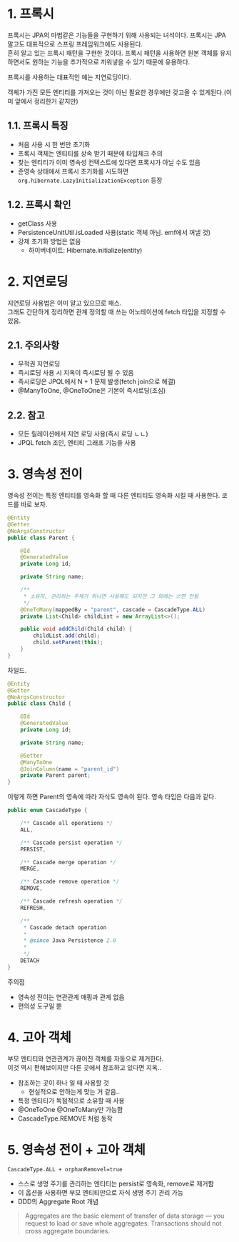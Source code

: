 # 1. 프록시

프록시는 JPA의 마법같은 기능들을 구현하기 위해 사용되는 녀석이다. 프록시는 JPA 말고도 대표적으로 스프링 프레임워크에도 사용된다.  
흔히 알고 있는 프록시 패턴을 구현한 것이다. 프록시 패턴을 사용하면 원본 객체를 유지하면서도 원하는 기능을 추가적으로 끼워넣을 수 있기 때문에 유용하다.  

프록시를 사용하는 대표적인 예는 지연로딩이다.  

객체가 가진 모든 엔티티를 가져오는 것이 아닌 필요한 경우에만 갖고올 수 있게된다.(이미 앞에서 정리한거 같지만)  

## 1.1. 프록시 특징

- 처음 사용 시 한 번만 초기화
- 프록시 객체는 엔티티를 상속 받기 때문에 타입체크 주의
- 찾는 엔티티가 이미 영속성 컨텍스트에 있다면 프록시가 아닐 수도 있음
- 준영속 상태에서 프록시 초기화를 시도하면 `org.hibernate.LazyInitializationException` 등장

## 1.2. 프록시 확인

- getClass 사용
- PersistenceUnitUtil.isLoaded 사용(static 객체 아님. emf에서 꺼낼 것)
- 강제 초기화 방법은 없음
  - 하이버네이트: Hibernate.initialize(entity)

# 2. 지연로딩

지연로딩 사용법은 이미 알고 있으므로 패스.  
그래도 간단하게 정리하면 관계 정의할 때 쓰는 어노테이션에 fetch 타입을 지정할 수 있음.  

## 2.1. 주의사항

- 무적권 지연로딩
- 즉시로딩 사용 시 지옥이 즉시로딩 될 수 있음
- 즉시로딩은 JPQL에서 N + 1 문제 발생(fetch join으로 해결)
- @ManyToOne, @OneToOne은 기본이 즉시로딩(조심)

## 2.2. 참고

- 모든 릴레이션에서 지연 로딩 사용(즉시 로딩 ㄴㄴ)
- JPQL fetch 조인, 엔티티 그래프 기능을 사용

# 3. 영속성 전이

영속성 전이는 특정 엔티티를 영속화 할 때 다른 엔티티도 영속화 시킬 때 사용한다. 코드를 바로 보자.  

```java
@Entity
@Getter
@NoArgsConstructor
public class Parent {

    @Id
    @GeneratedValue
    private Long id;

    private String name;

    /**
     * 소유자, 관리하는 주체가 하나면 사용해도 되지만 그 외에는 쓰면 안됨
     */
    @OneToMany(mappedBy = "parent", cascade = CascadeType.ALL)
    private List<Child> childList = new ArrayList<>();

    public void addChild(Child child) {
        childList.add(child);
        child.setParent(this);
    }
}
```

차일드.

```java
@Entity
@Getter
@NoArgsConstructor
public class Child {

    @Id
    @GeneratedValue
    private Long id;

    private String name;

    @Setter
    @ManyToOne
    @JoinColumn(name = "parent_id")
    private Parent parent;
}
```

이렇게 하면 Parent의 영속에 따라 자식도 영속이 된다. 영속 타입은 다음과 같다.  

```java
public enum CascadeType { 

    /** Cascade all operations */
    ALL, 

    /** Cascade persist operation */
    PERSIST, 

    /** Cascade merge operation */
    MERGE, 

    /** Cascade remove operation */
    REMOVE,

    /** Cascade refresh operation */
    REFRESH,

    /**
     * Cascade detach operation
     *
     * @since Java Persistence 2.0
     * 
     */   
    DETACH
}
```

주의점

- 영속성 전이는 연관관계 매핑과 관계 없음
- 편의성 도구일 뿐

# 4. 고아 객체

부모 엔티티와 연관관계가 끊어진 객체를 자동으로 제거한다.  
이것 역시 편해보이지만 다른 곳에서 참조하고 있다면 지옥..  

- 참조하는 곳이 하나 일 때 사용할 것
  - 현실적으로 안하는게 맞는 거 같음..
- 특정 엔티티가 독점적으로 소유할 때 사용
- @OneToOne @OneToMany만 가능함
- CascadeType.REMOVE 처럼 동작

# 5. 영속성 전이 + 고아 객체

`CascadeType.ALL + orphanRemovel=true`

- 스스로 생명 주기를 관리하는 엔티티는 persist로 영속화, remove로 제거함
- 이 옵션을 사용하면 부모 엔티티만으로 자식 생명 주기 관리 가능
- DDD의 Aggregate Root 개념

> Aggregates are the basic element of transfer of data storage — you request to load or save whole aggregates. Transactions should not cross aggregate boundaries.
